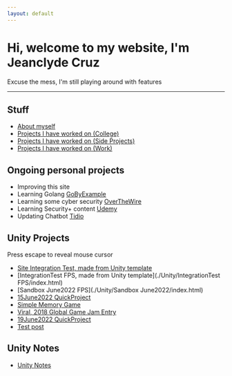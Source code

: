 ```yaml
---
layout: default
---
```


# Hi, welcome to my website, I'm Jeanclyde Cruz
Excuse the mess, I'm still playing around with features

***

## Stuff
*   [About myself](./pages/AboutMyself.html)
*   [Projects I have worked on (College)](./pages/CollegeProjects.html)
*   [Projects I have worked on (Side Projects)](./pages/SideProjects.html)
*   [Projects I have worked on (Work)](./pages/WorkProjects.html)


## Ongoing personal projects
* Improving this site
* Learning Golang [GoByExample](https://gobyexample.com/)
* Learning some cyber security [OverTheWire](https://overthewire.org/wargames/bandit/bandit13.html)
* Learning Security+ content [Udemy](https://external-teksystems.udemy.com/organization/home/)
* Updating Chatbot [Tidio](https://www.tidio.com/panel/dashboard)


## Unity Projects
Press escape to reveal mouse cursor
*   [Site Integration Test, made from Unity template](./Unity/SiteIntegrationTest/index.html)
*   [IntegrationTest FPS, made from Unity template](./Unity/IntegrationTest FPS/index.html)
*   [Sandbox June2022 FPS](./Unity/Sandbox June2022/index.html)
*   [15June2022 QuickProject](./Unity/15June2022/index.html)
*   [Simple Memory Game](./Unity/SimpleMemoryGame/index.html)
*   [Viral, 2018 Global Game Jam Entry](./Unity/Viral/index.html)
*   [19June2022 QuickProject](./Unity/19June2022/index.html)
*   [Test post](./Unity/19June2022/Post.html)

## Unity Notes
*   [Unity Notes](./pages/UnityNotes.html)

